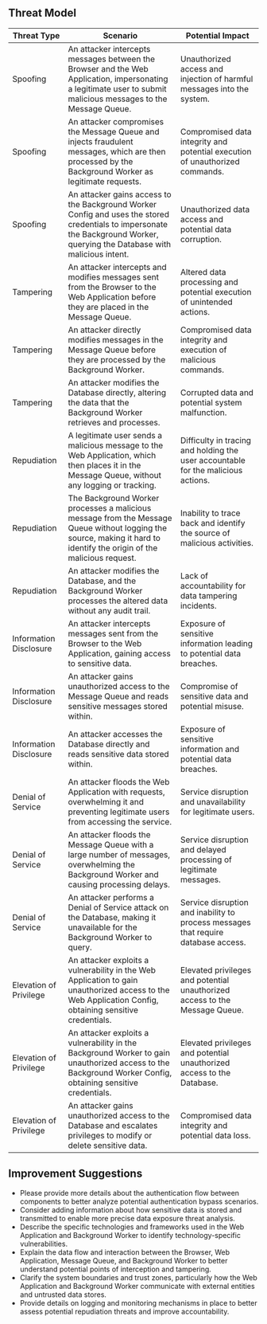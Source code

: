 ## Threat Model

| Threat Type | Scenario | Potential Impact |
|-------------|----------|------------------|
| Spoofing | An attacker intercepts messages between the Browser and the Web Application, impersonating a legitimate user to submit malicious messages to the Message Queue. | Unauthorized access and injection of harmful messages into the system. |
| Spoofing | An attacker compromises the Message Queue and injects fraudulent messages, which are then processed by the Background Worker as legitimate requests. | Compromised data integrity and potential execution of unauthorized commands. |
| Spoofing | An attacker gains access to the Background Worker Config and uses the stored credentials to impersonate the Background Worker, querying the Database with malicious intent. | Unauthorized data access and potential data corruption. |
| Tampering | An attacker intercepts and modifies messages sent from the Browser to the Web Application before they are placed in the Message Queue. | Altered data processing and potential execution of unintended actions. |
| Tampering | An attacker directly modifies messages in the Message Queue before they are processed by the Background Worker. | Compromised data integrity and execution of malicious commands. |
| Tampering | An attacker modifies the Database directly, altering the data that the Background Worker retrieves and processes. | Corrupted data and potential system malfunction. |
| Repudiation | A legitimate user sends a malicious message to the Web Application, which then places it in the Message Queue, without any logging or tracking. | Difficulty in tracing and holding the user accountable for the malicious actions. |
| Repudiation | The Background Worker processes a malicious message from the Message Queue without logging the source, making it hard to identify the origin of the malicious request. | Inability to trace back and identify the source of malicious activities. |
| Repudiation | An attacker modifies the Database, and the Background Worker processes the altered data without any audit trail. | Lack of accountability for data tampering incidents. |
| Information Disclosure | An attacker intercepts messages sent from the Browser to the Web Application, gaining access to sensitive data. | Exposure of sensitive information leading to potential data breaches. |
| Information Disclosure | An attacker gains unauthorized access to the Message Queue and reads sensitive messages stored within. | Compromise of sensitive data and potential misuse. |
| Information Disclosure | An attacker accesses the Database directly and reads sensitive data stored within. | Exposure of sensitive information and potential data breaches. |
| Denial of Service | An attacker floods the Web Application with requests, overwhelming it and preventing legitimate users from accessing the service. | Service disruption and unavailability for legitimate users. |
| Denial of Service | An attacker floods the Message Queue with a large number of messages, overwhelming the Background Worker and causing processing delays. | Service disruption and delayed processing of legitimate messages. |
| Denial of Service | An attacker performs a Denial of Service attack on the Database, making it unavailable for the Background Worker to query. | Service disruption and inability to process messages that require database access. |
| Elevation of Privilege | An attacker exploits a vulnerability in the Web Application to gain unauthorized access to the Web Application Config, obtaining sensitive credentials. | Elevated privileges and potential unauthorized access to the Message Queue. |
| Elevation of Privilege | An attacker exploits a vulnerability in the Background Worker to gain unauthorized access to the Background Worker Config, obtaining sensitive credentials. | Elevated privileges and potential unauthorized access to the Database. |
| Elevation of Privilege | An attacker gains unauthorized access to the Database and escalates privileges to modify or delete sensitive data. | Compromised data integrity and potential data loss. |


## Improvement Suggestions

- Please provide more details about the authentication flow between components to better analyze potential authentication bypass scenarios.
- Consider adding information about how sensitive data is stored and transmitted to enable more precise data exposure threat analysis.
- Describe the specific technologies and frameworks used in the Web Application and Background Worker to identify technology-specific vulnerabilities.
- Explain the data flow and interaction between the Browser, Web Application, Message Queue, and Background Worker to better understand potential points of interception and tampering.
- Clarify the system boundaries and trust zones, particularly how the Web Application and Background Worker communicate with external entities and untrusted data stores.
- Provide details on logging and monitoring mechanisms in place to better assess potential repudiation threats and improve accountability.
